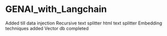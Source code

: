 # GENAI_with_Langchain
Added till data injection
Recursive text splitter
html text splitter
Embedding techniques added
Vector db completed
